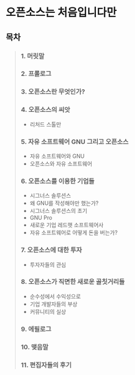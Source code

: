 오픈소스는 처음입니다만
======================

목차
----

>### 1. 머릿말
>### 2. 프롤로그
>### 3. 오픈소스란 무엇인가?
>### 4. 오픈소스의 씨앗
  >- 리처드 스톨만
>### 5. 자유 소프트웨어 GNU 그리고 오픈소스
  >- 자유 소프트웨어와 GNU
  >- 오픈소스와 자유 소프트웨어
>### 6. 오픈소스를 이용한 기업들
  >- 시그너스 솔루션스  
  >- 왜 GNU를 작성해야만 했는가?  
  >- 시그너스 솔루션스의 초기  
  >- GNU Pro  
  >- 새로운 기업 레드햇 소프트웨어사  
  >- 자유 소프트웨어로 어떻게 돈을 버는가?
>### 7. 오픈소스에 대한 투자
  >- 투자자들의 관심
>### 8. 오픈소스가 직면한 새로운 골칫거리들 
  >- 순수성에서 수익성으로
  >- 기업 개발자들의 부상
  >- 커뮤니티의 실상
>### 9. 에필로그
>### 10. 맺음말
>### 11. 편집자들의 후기
